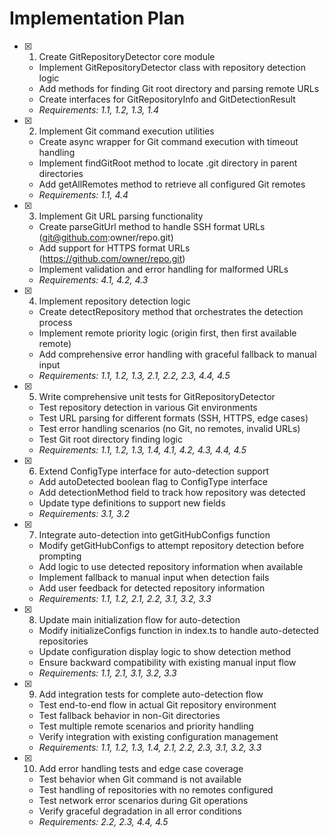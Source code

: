 # Implementation Plan

- [x] 1. Create GitRepositoryDetector core module
  - Implement GitRepositoryDetector class with repository detection logic
  - Add methods for finding Git root directory and parsing remote URLs
  - Create interfaces for GitRepositoryInfo and GitDetectionResult
  - _Requirements: 1.1, 1.2, 1.3, 1.4_

- [x] 2. Implement Git command execution utilities
  - Create async wrapper for Git command execution with timeout handling
  - Implement findGitRoot method to locate .git directory in parent directories
  - Add getAllRemotes method to retrieve all configured Git remotes
  - _Requirements: 1.1, 4.4_

- [x] 3. Implement Git URL parsing functionality
  - Create parseGitUrl method to handle SSH format URLs (git@github.com:owner/repo.git)
  - Add support for HTTPS format URLs (https://github.com/owner/repo.git)
  - Implement validation and error handling for malformed URLs
  - _Requirements: 4.1, 4.2, 4.3_

- [x] 4. Implement repository detection logic
  - Create detectRepository method that orchestrates the detection process
  - Implement remote priority logic (origin first, then first available remote)
  - Add comprehensive error handling with graceful fallback to manual input
  - _Requirements: 1.1, 1.2, 1.3, 2.1, 2.2, 2.3, 4.4, 4.5_

- [x] 5. Write comprehensive unit tests for GitRepositoryDetector
  - Test repository detection in various Git environments
  - Test URL parsing for different formats (SSH, HTTPS, edge cases)
  - Test error handling scenarios (no Git, no remotes, invalid URLs)
  - Test Git root directory finding logic
  - _Requirements: 1.1, 1.2, 1.3, 1.4, 4.1, 4.2, 4.3, 4.4, 4.5_

- [x] 6. Extend ConfigType interface for auto-detection support
  - Add autoDetected boolean flag to ConfigType interface
  - Add detectionMethod field to track how repository was detected
  - Update type definitions to support new fields
  - _Requirements: 3.1, 3.2_

- [x] 7. Integrate auto-detection into getGitHubConfigs function
  - Modify getGitHubConfigs to attempt repository detection before prompting
  - Add logic to use detected repository information when available
  - Implement fallback to manual input when detection fails
  - Add user feedback for detected repository information
  - _Requirements: 1.1, 1.2, 2.1, 2.2, 3.1, 3.2, 3.3_

- [x] 8. Update main initialization flow for auto-detection
  - Modify initializeConfigs function in index.ts to handle auto-detected repositories
  - Update configuration display logic to show detection method
  - Ensure backward compatibility with existing manual input flow
  - _Requirements: 1.1, 2.1, 3.1, 3.2, 3.3_

- [x] 9. Add integration tests for complete auto-detection flow
  - Test end-to-end flow in actual Git repository environment
  - Test fallback behavior in non-Git directories
  - Test multiple remote scenarios and priority handling
  - Verify integration with existing configuration management
  - _Requirements: 1.1, 1.2, 1.3, 1.4, 2.1, 2.2, 2.3, 3.1, 3.2, 3.3_

- [x] 10. Add error handling tests and edge case coverage
  - Test behavior when Git command is not available
  - Test handling of repositories with no remotes configured
  - Test network error scenarios during Git operations
  - Verify graceful degradation in all error conditions
  - _Requirements: 2.2, 2.3, 4.4, 4.5_
